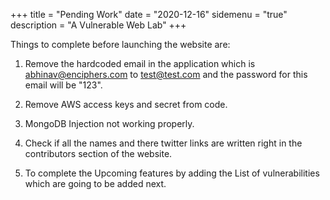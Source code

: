 +++
title = "Pending Work"
date = "2020-12-16"
sidemenu = "true"
description = "A Vulnerable Web Lab"
+++

Things to complete before launching the website are:

1. Remove the hardcoded email in the application which is abhinav@enciphers.com to test@test.com and the password for this email will be "123".

2. Remove AWS access keys and secret from code.

3. MongoDB Injection not working properly.

4. Check if all the names and there twitter links are written right in the contributors section of the website.

5. To complete the Upcoming features by adding the List of vulnerabilities which are going to be added next.


